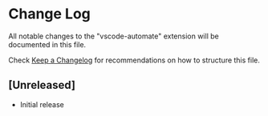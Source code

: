 # Change Log

All notable changes to the "vscode-automate" extension will be documented in this file.

Check [Keep a Changelog](http://keepachangelog.com/) for recommendations on how to structure this file.

## [Unreleased]

- Initial release